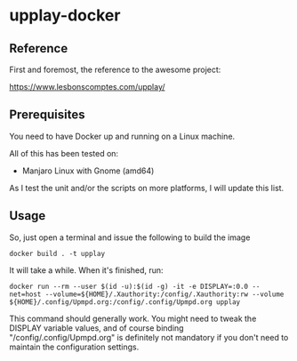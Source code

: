 # upplay-docker

## Reference

First and foremost, the reference to the awesome project:

https://www.lesbonscomptes.com/upplay/

## Prerequisites

You need to have Docker up and running on a Linux machine.

All of this has been tested on:

- Manjaro Linux with Gnome (amd64)

As I test the unit and/or the scripts on more platforms, I will update this list.


## Usage

So, just open a terminal and issue the following to build the image

`docker build . -t upplay`

It will take a while. When it's finished, run:

`docker run --rm --user $(id -u):$(id -g) -it -e DISPLAY=:0.0 --net=host --volume=${HOME}/.Xauthority:/config/.Xauthority:rw --volume ${HOME}/.config/Upmpd.org:/config/.config/Upmpd.org upplay`

This command should generally work. You might need to tweak the DISPLAY variable values, and of course binding "/config/.config/Upmpd.org" is definitely not mandatory if you don't need to maintain the configuration settings.
